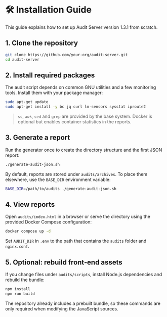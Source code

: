 # 🛠️ Installation Guide

This guide explains how to set up Audit Server version 1.3.1 from scratch.

## 1. Clone the repository

```bash
git clone https://github.com/your-org/audit-server.git
cd audit-server
```

## 2. Install required packages

The audit script depends on common GNU utilities and a few monitoring tools. Install them with your package
manager:

```bash
sudo apt-get update
sudo apt-get install -y bc jq curl lm-sensors sysstat iproute2
```

> `ss`, `awk`, `sed` and `grep` are provided by the base system. Docker is optional but enables container
> statistics in the reports.

## 3. Generate a report

Run the generator once to create the directory structure and the first JSON report:

```bash
./generate-audit-json.sh
```

By default, reports are stored under `audits/archives`. To place them elsewhere, use the `BASE_DIR` environment
variable:

```bash
BASE_DIR=/path/to/audits ./generate-audit-json.sh
```

## 4. View reports

Open `audits/index.html` in a browser or serve the directory using the provided Docker Compose configuration:

```bash
docker compose up -d
```

Set `AUDIT_DIR` in `.env` to the path that contains the `audits` folder and `nginx.conf`.

## 5. Optional: rebuild front‑end assets

If you change files under `audits/scripts`, install Node.js dependencies and rebuild the bundle:

```bash
npm install
npm run build
```

The repository already includes a prebuilt bundle, so these commands are only required when modifying the
JavaScript sources.

